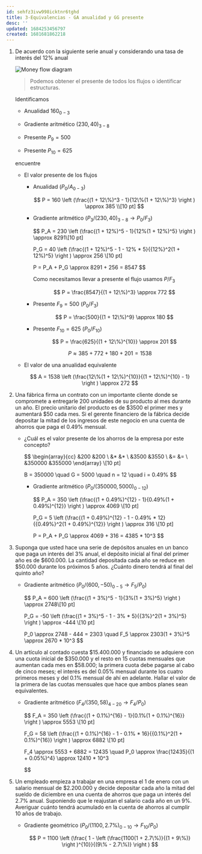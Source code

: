 ```yaml
---
id: sehfz3ivw998icktnr6tghd
title: 3-Equivalencias - GA anualidad y GG presente
desc: ''
updated: 1684253456797
created: 1681681862218
---
```


1. De acuerdo con la siguiente serie anual y considerando una tasa de interés del 12% anual

    ![Money flow diagram](./assets/University/Ingenieria%20econ%C3%B3mica/2_3-1%20Money_flow_diagram.jpg)


    > Podemos obtener el presente de todos los flujos o identificar estructuras.

    Identificamos

    - Anualidad $160_{0 - 3}$

    - Gradiente aritmético $(230,40)_{3 - 8}$

    - Presente $P_9 = 500$

    - Presente $P_{10} = 625$

    encuentre

    - El valor presente de los flujos

        - Anualidad ($P_0/A_{0 - 3}$)

            $$
            P = 160 \left (\frac{(1 + 12\%)^3 - 1}{12\%(1 + 12\%)^3} \right ) \approx 385 \\[10 pt]
            $$

        - Gradiente aritmético ($P_3/(230,40)_{3 - 8} \rightarrow P_0/F_3$)

            $$
            P_A = 230 \left (\frac{(1 + 12\%)^5 - 1}{12\%(1 + 12\%)^5} \right ) \approx 8291\\[10 pt]


            P_G = 40 \left (\frac{(1 + 12\%)^5 - 1 - 12\% * 5}{{12\%}^2(1 + 12\%)^5} \right ) \approx 256 \\[10 pt]

            P = P_A + P_G \approx 8291 + 256 = 8547
            $$

            Como necesitamos llevar a presente el flujo usamos $P/F_3$

            $$
            P = \frac{8547}{(1 + 12\%)^3} \approx 772
            $$

        - Presente $F_9 = 500$ ($P_0/F_3$)

            $$
            P = \frac{500}{(1 + 12\%)^9} \approx 180
            $$

        - Presente $F_{10} = 625$ ($P_0/F_{10}$)

            $$
            P = \frac{625}{(1 + 12\%)^{10}} \approx 201
            $$

        $$
        P \approx 385 + 772 + 180 + 201 = 1538
        $$

    - El valor de una anualidad equivalente

        $$
        A = 1538 \left (\frac{12\%(1 + 12\%)^{10}}{(1 + 12\%)^{10} - 1} \right ) \approx 272
        $$

2. Una fábrica firma un contrato con un importante cliente donde se compromete a entregarle 200 unidades de su producto al mes durante un año. El precio unitario del producto es de $3500 el primer mes y aumentará $50 cada mes. Si el gerente financiero de la fábrica decide depositar la mitad de los ingresos de este negocio en una cuenta de ahorros que paga el 0.49% mensual.

    - ¿Cuál es el valor presente de los ahorros de la empresa por este concepto?

        $$
        \begin{array}{cc}
            &200  &200     \\
            &*    &*       \\
            &3500 &3550    \\
            &=    &=       \\
            &350000 &355000
        \end{array} \\[10 pt]

        B = 350000 \quad G = 5000 \quad n = 12 \quad i = 0.49\%
        $$

        - Gradiente aritmético ($P_0/(350000,5000)_{0 - 12}$)

            $$
            P_A = 350 \left (\frac{(1 + 0.49\%)^{12} - 1}{0.49\%(1 + 0.49\%)^{12}} \right ) \approx 4069 \\[10 pt]


            P_G = 5 \left (\frac{(1 + 0.49\%)^{12} - 1 - 0.49\% * 12}{{0.49\%}^2(1 + 0.49\%)^{12}} \right ) \approx 316 \\[10 pt]

            P = P_A + P_G \approx 4069 + 316 = 4385 * 10^3
            $$

3. Suponga que usted hace una serie de depósitos anuales en un banco que paga un interés del 3% anual, el depósito inicial al final del primer año es de $600.000. La cantidad depositada cada año se reduce en $50.000 durante los próximos 5 años. ¿Cuánto dinero tendrá al final del quinto año?


    - Gradiente aritmético ($P_0/(600,-50)_{0 - 5} \rightarrow F_5/P_0$)

        $$
        P_A = 600 \left (\frac{(1 + 3\%)^5 - 1}{3\%(1 + 3\%)^5} \right ) \approx 2748\\[10 pt]

        P_G = -50 \left (\frac{(1 + 3\%)^5 - 1 - 3\% * 5}{{3\%}^2(1 + 3\%)^5} \right ) \approx -444 \\[10 pt]

        P_0 \approx 2748 - 444 = 2303 \quad F_5 \approx 2303(1 + 3\%)^5 \approx 2670 * 10^3
        $$

4. Un artículo al contado cuesta $15.400.000 y financiado se adquiere con una cuota inicial de $350.000 y el resto en 15 cuotas mensuales que aumentan cada mes en $58.000; la primera cuota debe pagarse al cabo de cinco meses; el interés es del 0.05% mensual durante los cuatro primeros meses y del 0.1% mensual de ahí en adelante. Hallar el valor de la primera de las cuotas mensuales que hace que ambos planes sean equivalentes.

    - Gradiente aritmético ($F_4/(350,58)_{4 - 20} \rightarrow F_4/P_0$)

        $$
        F_A = 350 \left (\frac{(1 + 0.1\%)^{16} - 1}{0.1\%(1 + 0.1\%)^{16}} \right ) \approx 5553 \\[10 pt]

        F_G = 58 \left (\frac{(1 + 0.1\%)^{16} - 1 - 0.1\% * 16}{{0.1\%}^2(1 + 0.1\%)^{16}} \right ) \approx 6882 \\[10 pt]

        F_4 \approx 5553 + 6882 = 12435 \quad P_0 \approx \frac{12435}{(1 + 0.05\%)^4} \approx 12410 * 10^3

        $$

5. Un empleado empieza a trabajar en una empresa el 1 de enero con un salario mensual de $2.200.000 y decide depositar cada año la mitad del sueldo de diciembre en una cuenta de ahorros que paga un interés del 2.7% anual. Suponiendo que le reajustan el salario cada año en un 9%. Averiguar cuánto tendrá acumulado en la cuenta de ahorros al cumplir 10 años
de trabajo.

    - Gradiente geométrico ($P_0/(1100,2.7\%)_{0 - 10} \rightarrow F_{10}/P_0$)

        $$
        P = 1100 \left (\frac{ 1 - \left (\frac{1100(1 + 2.7\%)}{(1 + 9\%)} \right )^{10}}{(9\% - 2.7\%)} \right )
        $$
